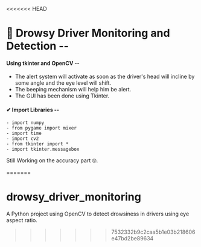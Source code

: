 <<<<<<< HEAD
# 🚗 Drowsy Driver Monitoring and Detection --
 
#### Using tkinter and OpenCV --

- The alert system will activate as soon as the driver's head will incline by some angle and the eye level will shift.
- The beeping mechanism will help him be alert. 
- The GUI has been done using Tkinter.

#### ✔ Import Libraries --
    - import numpy
    - from pygame import mixer
    - import time
    - import cv2
    - from tkinter import *
    - import tkinter.messagebox
    
    
Still Working on the accuracy part 🤓.

=======
# drowsy_driver_monitoring
A Python project using OpenCV to detect drowsiness in drivers using eye aspect ratio.
>>>>>>> 7532332b9c2caa5b1e03b218606e47bd2be89634
